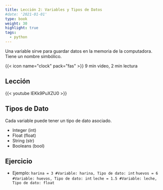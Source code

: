 ```yaml
---
title: Lección 2: Variables y Tipos de Datos
#date: '2021-01-01'
type: book
weight: 30
highlight: true
tags:
  - python
---
```


Una variable sirve para guardar datos en la memoria de la computadora.
Tiene un nombre simbólico. 

<!--more-->

{{< icon name="clock" pack="fas" >}} 9 min video, 2 min lectura 

## Lección

{{< youtube lEKk9PuXZU0 >}}

## Tipos de Dato
Cada variable puede tener un tipo de dato asociado.
- Integer (int)
- Float (float)
- String (str)
- Booleans (bool)

## Ejercicio

- Ejemplo: `harina = 3 #Variable: harina, Tipo de dato: int`
`huevos = 6 #Variable: huevos, Tipo de dato: int`
`leche = 1.5 #Variable: leche, Tipo de dato: float`
